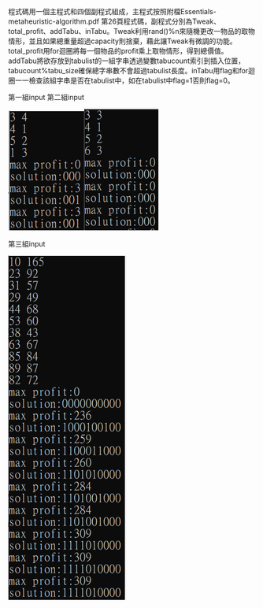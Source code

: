 程式碼用一個主程式和四個副程式組成，主程式按照附檔Essentials-metaheuristic-algorithm.pdf 第26頁程式碼，副程式分別為Tweak、total_profit、addTabu、inTabu。Tweak利用rand()%n來隨機更改一物品的取物情形，並且如果總重量超過capacity則捨棄，藉此讓Tweak有微調的功能。total_profit用for迴圈將每一個物品的profit乘上取物情形，得到總價值。addTabu將欲存放到tabulist的一組字串透過變數tabucount索引到插入位置，tabucount%tabu_size確保總字串數不會超過tabulist長度。inTabu用flag和for迴圈一一檢查該組字串是否在tabulist中，如在tabulist中flag=1否則flag=0。

第一組input                  第二組input

![image](https://github.com/Ray-web2/tabu0-1/blob/main/%E7%AC%AC%E4%B8%80%E7%B5%84.png)![image](https://github.com/Ray-web2/tabu0-1/blob/main/%E7%AC%AC%E4%BA%8C%E7%B5%84.png)

第三組input

![image](https://github.com/Ray-web2/tabu0-1/blob/main/%E7%AC%AC%E4%B8%89%E7%B5%84.png)

